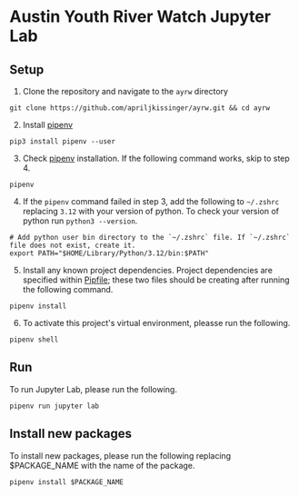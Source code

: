 # Austin Youth River Watch Jupyter Lab

## Setup

1. Clone the repository and navigate to the `ayrw` directory

```
git clone https://github.com/apriljkissinger/ayrw.git && cd ayrw
```

2. Install [pipenv](https://pipenv.pypa.io/en/latest/installation/)

```
pip3 install pipenv --user
```

3. Check [pipenv](https://pipenv.pypa.io/en/latest/installation/) installation. If the following command works, skip to step 4.

```
pipenv
```

4. If the `pipenv` command failed in step 3, add the following to `~/.zshrc` replacing `3.12` with your version of python. To check your version of python run `python3 --version`.

```
# Add python user bin directory to the `~/.zshrc` file. If `~/.zshrc` file does not exist, create it.
export PATH="$HOME/Library/Python/3.12/bin:$PATH"
```

5. Install any known project dependencies. Project dependencies are specified within [Pipfile](./Pipfile); these two files should be creating after running the following command.

```
pipenv install
```

6. To activate this project's virtual environment, pleasse run the following.

```
pipenv shell
```

## Run

To run Jupyter Lab, please run the following.

```
pipenv run jupyter lab
```

## Install new packages

To install new packages, please run the following replacing $PACKAGE_NAME with the name of the package.

```
pipenv install $PACKAGE_NAME
```
